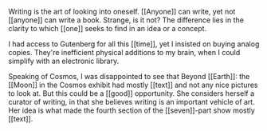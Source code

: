 Writing is the art of looking into oneself. [[Anyone]] can write, yet not [[anyone]] can write a book. Strange, is it not? The difference lies in the clarity to which [[one]] seeks to find in an idea or a concept.  
  
I had access to Gutenberg for all this [[time]], yet I insisted on buying analog copies. They're inefficient physical additions to my brain, when I could simplify with an electronic library.  
  
Speaking of Cosmos, I was disappointed to see that Beyond [[Earth]]: the [[Moon]] in the Cosmos exhibit had mostly [[text]] and not any nice pictures to look at. But this could be a [[good]] opportunity. She considers herself a curator of writing, in that she believes writing is an important vehicle of art. Her idea is what made the fourth section of the [[seven]]-part show mostly [[text]].  
  
